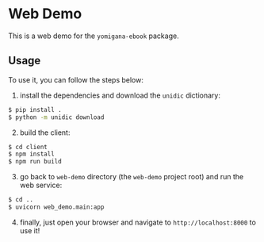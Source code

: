 # Web Demo

This is a web demo for the `yomigana-ebook` package.

## Usage

To use it, you can follow the steps below:

1. install the dependencies and download the `unidic` dictionary:

```bash
$ pip install .
$ python -m unidic download
```

2. build the client:

```bash
$ cd client
$ npm install
$ npm run build
```

3. go back to `web-demo` directory (the `web-demo` project root) and run the web service:

```bash
$ cd ..
$ uvicorn web_demo.main:app
```

4. finally, just open your browser and navigate to `http://localhost:8000` to use it!
